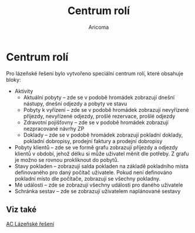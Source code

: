 ﻿---
    title: "Centrum rolí"
    author: Aricoma
    ms.date: 04/30/2018
    ms.topic: article
    ms.prod: dynamics-nav-2017
    ms.contentlocale: cs-cz
    ms.lasthandoff: 04/30/2018
---

# Centrum rolí

Pro lázeňské řešení bylo vytvořeno speciální centrum rolí, které obsahuje bloky:
-	Aktivity
	- 	Aktuální pobyty – zde se v podobě hromádek zobrazují dnešní nástupy, dnešní odjezdy a pobyty ve stavu
	- 	Pobyty k vyřízení – zde se v podobě hromádek zobrazují nevyřízené příjezdy, nevyřízené odjezdy, prošlé rezervace, prošlé odjezdy
	- 	Zdravotní pojišťovny – zde se v podobě hromádek zobrazují nezpracované návrhy ZP
	- 	Doklady – zde se v podobě hromádek zobrazují pokladní doklady, pokladní dobropisy, prodejní faktury a prodejní dobropisy
-	Pobyty klientů – zde se ve formě grafu zobrazují příjezdy a odjezdy klientů v období, jehož délku si může uživatel měnit dle potřeby. Z grafu je možno se rovnou prokliknout do pobytů.
-	Stavy pokladen – zobrazují salda pokladen na základě pokladního místa definovaného pro daný počítač uživatele. Pokud není definováno pokladní místo dle počítače, zobrazují se všechny pokladny.
-	Mé události – zde se zobrazují všechny události pro daného uživatele
-	Schránka sestav – zde se zobrazují uživatelem naplánované sestavy 



## <a name="see-also"></a>Viz také
[AC Lázeňské řešení](spa-solution.md)